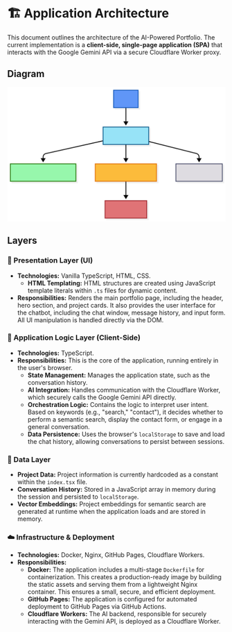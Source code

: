 # 🏗️ Application Architecture

This document outlines the architecture of the AI-Powered Portfolio. The current implementation is a **client-side, single-page application (SPA)** that interacts with the Google Gemini API via a secure Cloudflare Worker proxy.

## Diagram

![Architecture Diagram](Architecturemd.svg)



## Layers

### 🎨 Presentation Layer (UI)

*   **Technologies:** Vanilla TypeScript, HTML, CSS.
    *   **HTML Templating:** HTML structures are created using JavaScript template literals within `.ts` files for dynamic content.
*   **Responsibilities:** Renders the main portfolio page, including the header, hero section, and project cards. It also provides the user interface for the chatbot, including the chat window, message history, and input form. All UI manipulation is handled directly via the DOM.

### 🧠 Application Logic Layer (Client-Side)

*   **Technologies:** TypeScript.
*   **Responsibilities:** This is the core of the application, running entirely in the user's browser.
    *   **State Management:** Manages the application state, such as the conversation history.
    *   **AI Integration:** Handles communication with the Cloudflare Worker, which securely calls the Google Gemini API directly.
    *   **Orchestration Logic:** Contains the logic to interpret user intent. Based on keywords (e.g., "search," "contact"), it decides whether to perform a semantic search, display the contact form, or engage in a general conversation.
    *   **Data Persistence:** Uses the browser's `localStorage` to save and load the chat history, allowing conversations to persist between sessions.

### 💾 Data Layer

*   **Project Data:** Project information is currently hardcoded as a constant within the `index.tsx` file.
*   **Conversation History:** Stored in a JavaScript array in memory during the session and persisted to `localStorage`.
*   **Vector Embeddings:** Project embeddings for semantic search are generated at runtime when the application loads and are stored in memory.

### ☁️ Infrastructure & Deployment

*   **Technologies:** Docker, Nginx, GitHub Pages, Cloudflare Workers.
*   **Responsibilities:**
    *   **Docker:** The application includes a multi-stage `Dockerfile` for containerization. This creates a production-ready image by building the static assets and serving them from a lightweight Nginx container. This ensures a small, secure, and efficient deployment.
    *   **GitHub Pages:** The application is configured for automated deployment to GitHub Pages via GitHub Actions.
    *   **Cloudflare Workers:** The AI backend, responsible for securely interacting with the Gemini API, is deployed as a Cloudflare Worker.

